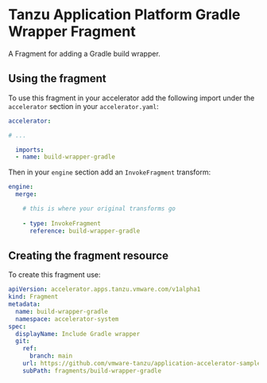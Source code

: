 # Tanzu Application Platform Gradle Wrapper Fragment

A Fragment for adding a Gradle build wrapper.

## Using the fragment

To use this fragment in your accelerator add the following import under the `accelerator` section in your `accelerator.yaml`:

```yaml
accelerator:

# ...

  imports:
  - name: build-wrapper-gradle
```

Then in your `engine` section add an `InvokeFragment` transform:

```yaml
engine:
  merge:

    # this is where your original transforms go
    
    - type: InvokeFragment
      reference: build-wrapper-gradle
```

## Creating the fragment resource

To create this fragment use:

```yaml
apiVersion: accelerator.apps.tanzu.vmware.com/v1alpha1
kind: Fragment
metadata:
  name: build-wrapper-gradle
  namespace: accelerator-system
spec:
  displayName: Include Gradle wrapper
  git:
    ref:
      branch: main
    url: https://github.com/vmware-tanzu/application-accelerator-samples.git
    subPath: fragments/build-wrapper-gradle
```
